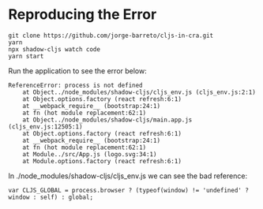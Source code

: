 # Reproducing the Error

```
git clone https://github.com/jorge-barreto/cljs-in-cra.git
yarn
npx shadow-cljs watch code
yarn start
```

Run the application to see the error below:

```
ReferenceError: process is not defined
    at Object../node_modules/shadow-cljs/cljs_env.js (cljs_env.js:2:1)
    at Object.options.factory (react refresh:6:1)
    at __webpack_require__ (bootstrap:24:1)
    at fn (hot module replacement:62:1)
    at Object../node_modules/shadow-cljs/main.app.js (cljs_env.js:12505:1)
    at Object.options.factory (react refresh:6:1)
    at __webpack_require__ (bootstrap:24:1)
    at fn (hot module replacement:62:1)
    at Module../src/App.js (logo.svg:34:1)
    at Module.options.factory (react refresh:6:1)
```

In ./node_modules/shadow-cljs/cljs_env.js we can see the bad reference:

```
var CLJS_GLOBAL = process.browser ? (typeof(window) != 'undefined' ? window : self) : global;
```
